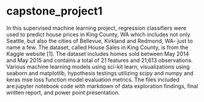 # capstone_project1
In this supervised machine learning project, regression classifiers were used to predict house prices in King County, WA which includes not only Seattle, but also the cities of Bellevue, Kirkland and Redmond, WA- just to name a few.  The dataset, called House Sales in King County, is from the Kaggle website [1]. The dataset includes homes sold between May 2014 and May 2015 and contains a total of 21 features and 21,613 observations.  Various machine learning models using sci-kit learn, visualizations using seaborn and matplotlib, hypothesis testings utilizing scipy and numpy and keras mse loss function model evaluation metrics.  The files included are:jupyter notebook code with markdown of data exploration findings, final written report, and power point presentation.
